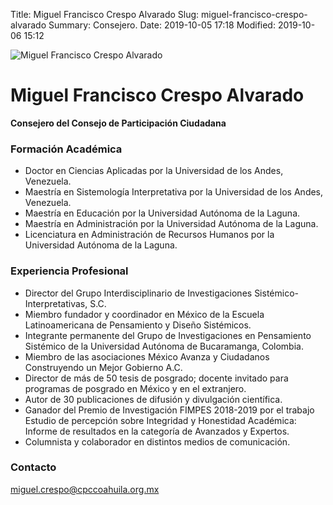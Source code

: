 Title: Miguel Francisco Crespo Alvarado
Slug: miguel-francisco-crespo-alvarado
Summary: Consejero.
Date: 2019-10-05 17:18
Modified: 2019-10-06 15:12


<img class="img-fluid" src="cpc-mfca-200x200.jpg" alt="Miguel Francisco Crespo Alvarado">

# Miguel Francisco Crespo Alvarado

**Consejero del Consejo de Participación Ciudadana**

### Formación Académica

* Doctor en Ciencias Aplicadas por la Universidad de los Andes, Venezuela.
* Maestría en Sistemología Interpretativa por la Universidad de los Andes, Venezuela.
* Maestría en Educación por la Universidad Autónoma de la Laguna.
* Maestría en Administración por la Universidad Autónoma de la Laguna.
* Licenciatura en Administración de Recursos Humanos por la Universidad Autónoma de la Laguna.

### Experiencia Profesional

* Director del Grupo Interdisciplinario de Investigaciones Sistémico-Interpretativas, S.C.
* Miembro fundador y coordinador en México de la Escuela Latinoamericana de Pensamiento y Diseño Sistémicos.
* Integrante permanente del Grupo de Investigaciones en Pensamiento Sistémico de la Universidad Autónoma de Bucaramanga, Colombia.
* Miembro de las asociaciones México Avanza y Ciudadanos Construyendo un Mejor Gobierno A.C.
* Director de más de 50 tesis de posgrado; docente invitado para programas de posgrado en México y en el extranjero.
* Autor de 30 publicaciones de difusión y divulgación científica.
* Ganador del Premio de Investigación FIMPES 2018-2019 por el trabajo Estudio de percepción sobre Integridad y Honestidad Académica: Informe de resultados en la categoría de Avanzados y Expertos.
* Columnista y colaborador en distintos medios de comunicación.

### Contacto

<miguel.crespo@cpccoahuila.org.mx>
